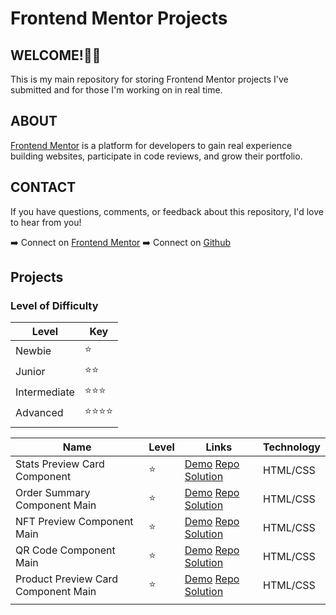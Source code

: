 # Frontend Mentor Projects

## WELCOME!🖐🏼

This is my main repository for storing Frontend Mentor projects I've submitted and for those I'm working on in real time.

## ABOUT
[Frontend Mentor](https://www.frontendmentor.io/) is a platform for developers to gain real experience building websites, participate in code reviews, and grow their portfolio.

## CONTACT
If you have questions, comments, or feedback about this repository, I'd love to hear from you!

➡️ Connect on [Frontend Mentor](https://www.frontendmentor.io/profile/indychrista)
➡️ Connect on [Github](https://github.com/indychrista)

## Projects

### Level of Difficulty
| Level | Key |
| ----- | --- |
| Newbie | ⭐ |
| Junior | ⭐⭐ |
| Intermediate | ⭐⭐⭐ |
| Advanced | ⭐⭐⭐⭐ |
| | |

| Name | Level | Links | Technology |
| ---- | ----- | ----- | ----- |
| Stats Preview Card Component | ⭐ | [Demo](https://indychrista.github.io/frontend-mentor-repo/stats-preview-card-component/index.html) [Repo](https://github.com/indychrista/frontend-mentor-repo/tree/main/stats-preview-card-component) [Solution]() | HTML/CSS |
| Order Summary Component Main | ⭐ | [Demo](https://indychrista.github.io/frontend-mentor-repo/order-summary-component-main/index.html) [Repo](https://github.com/indychrista/frontend-mentor-repo/tree/main/order-summary-component-main) [Solution](https://www.frontendmentor.io/solutions/order-summary-component-using-flexbox-T_lvtLqj9B) | HTML/CSS |
| NFT Preview Component Main | ⭐ | [Demo](https://indychrista.github.io/frontend-mentor-repo/nft-preview-card-component-main/index.html) [Repo](https://github.com/indychrista/frontend-mentor-repo/tree/main/nft-preview-card-component-main) [Solution](https://www.frontendmentor.io/solutions/nft-preview-card-component-using-flexbox-foZ9_sUAP2) | HTML/CSS |
| QR Code Component Main | ⭐ | [Demo](https://indychrista.github.io/frontend-mentor-repo/qr-code-component-main/index.html) [Repo](https://github.com/indychrista/frontend-mentor-repo/tree/main/qr-code-component-main) [Solution](https://www.frontendmentor.io/solutions/qr-code-component-r8X23FtaEM) | HTML/CSS |
| Product Preview Card Component Main | ⭐ | [Demo](https://indychrista.github.io/frontend-mentor-repo/product-preview-card-component-main/index.html) [Repo](https://github.com/indychrista/frontend-mentor-repo/tree/main/product-preview-card-component-main) [Solution](https://www.frontendmentor.io/solutions/product-preview-card-component-using-flexbox-and-css-variables-y68lkTCpOK) | HTML/CSS | 
| | | | |




